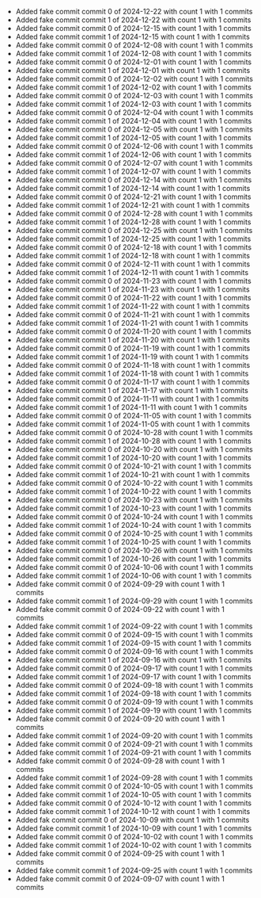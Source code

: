 - Added fake commit commit 0 of 2024-12-22 with count 1 with 1 commits
- Added fake commit commit 1 of 2024-12-22 with count 1 with 1 commits
- Added fake commit commit 0 of 2024-12-15 with count 1 with 1 commits
- Added fake commit commit 1 of 2024-12-15 with count 1 with 1 commits
- Added fake commit commit 0 of 2024-12-08 with count 1 with 1 commits
- Added fake commit commit 1 of 2024-12-08 with count 1 with 1 commits
- Added fake commit commit 0 of 2024-12-01 with count 1 with 1 commits
- Added fake commit commit 1 of 2024-12-01 with count 1 with 1 commits
- Added fake commit commit 0 of 2024-12-02 with count 1 with 1 commits
- Added fake commit commit 1 of 2024-12-02 with count 1 with 1 commits
- Added fake commit commit 0 of 2024-12-03 with count 1 with 1 commits
- Added fake commit commit 1 of 2024-12-03 with count 1 with 1 commits
- Added fake commit commit 0 of 2024-12-04 with count 1 with 1 commits
- Added fake commit commit 1 of 2024-12-04 with count 1 with 1 commits
- Added fake commit commit 0 of 2024-12-05 with count 1 with 1 commits
- Added fake commit commit 1 of 2024-12-05 with count 1 with 1 commits
- Added fake commit commit 0 of 2024-12-06 with count 1 with 1 commits
- Added fake commit commit 1 of 2024-12-06 with count 1 with 1 commits
- Added fake commit commit 0 of 2024-12-07 with count 1 with 1 commits
- Added fake commit commit 1 of 2024-12-07 with count 1 with 1 commits
- Added fake commit commit 0 of 2024-12-14 with count 1 with 1 commits
- Added fake commit commit 1 of 2024-12-14 with count 1 with 1 commits
- Added fake commit commit 0 of 2024-12-21 with count 1 with 1 commits
- Added fake commit commit 1 of 2024-12-21 with count 1 with 1 commits
- Added fake commit commit 0 of 2024-12-28 with count 1 with 1 commits
- Added fake commit commit 1 of 2024-12-28 with count 1 with 1 commits
- Added fake commit commit 0 of 2024-12-25 with count 1 with 1 commits
- Added fake commit commit 1 of 2024-12-25 with count 1 with 1 commits
- Added fake commit commit 0 of 2024-12-18 with count 1 with 1 commits
- Added fake commit commit 1 of 2024-12-18 with count 1 with 1 commits
- Added fake commit commit 0 of 2024-12-11 with count 1 with 1 commits
- Added fake commit commit 1 of 2024-12-11 with count 1 with 1 commits
- Added fake commit commit 0 of 2024-11-23 with count 1 with 1 commits
- Added fake commit commit 1 of 2024-11-23 with count 1 with 1 commits
- Added fake commit commit 0 of 2024-11-22 with count 1 with 1 commits
- Added fake commit commit 1 of 2024-11-22 with count 1 with 1 commits
- Added fake commit commit 0 of 2024-11-21 with count 1 with 1 commits
- Added fake commit commit 1 of 2024-11-21 with count 1 with 1 commits
- Added fake commit commit 0 of 2024-11-20 with count 1 with 1 commits
- Added fake commit commit 1 of 2024-11-20 with count 1 with 1 commits
- Added fake commit commit 0 of 2024-11-19 with count 1 with 1 commits
- Added fake commit commit 1 of 2024-11-19 with count 1 with 1 commits
- Added fake commit commit 0 of 2024-11-18 with count 1 with 1 commits
- Added fake commit commit 1 of 2024-11-18 with count 1 with 1 commits
- Added fake commit commit 0 of 2024-11-17 with count 1 with 1 commits
- Added fake commit commit 1 of 2024-11-17 with count 1 with 1 commits
- Added fake commit commit 0 of 2024-11-11 with count 1 with 1 commits
- Added fake commit commit 1 of 2024-11-11 with count 1 with 1 commits
- Added fake commit commit 0 of 2024-11-05 with count 1 with 1 commits
- Added fake commit commit 1 of 2024-11-05 with count 1 with 1 commits
- Added fake commit commit 0 of 2024-10-28 with count 1 with 1 commits
- Added fake commit commit 1 of 2024-10-28 with count 1 with 1 commits
- Added fake commit commit 0 of 2024-10-20 with count 1 with 1 commits
- Added fake commit commit 1 of 2024-10-20 with count 1 with 1 commits
- Added fake commit commit 0 of 2024-10-21 with count 1 with 1 commits
- Added fake commit commit 1 of 2024-10-21 with count 1 with 1 commits
- Added fake commit commit 0 of 2024-10-22 with count 1 with 1 commits
- Added fake commit commit 1 of 2024-10-22 with count 1 with 1 commits
- Added fake commit commit 0 of 2024-10-23 with count 1 with 1 commits
- Added fake commit commit 1 of 2024-10-23 with count 1 with 1 commits
- Added fake commit commit 0 of 2024-10-24 with count 1 with 1 commits
- Added fake commit commit 1 of 2024-10-24 with count 1 with 1 commits
- Added fake commit commit 0 of 2024-10-25 with count 1 with 1 commits
- Added fake commit commit 1 of 2024-10-25 with count 1 with 1 commits
- Added fake commit commit 0 of 2024-10-26 with count 1 with 1 commits
- Added fake commit commit 1 of 2024-10-26 with count 1 with 1 commits
- Added fake commit commit 0 of 2024-10-06 with count 1 with 1 commits
- Added fake commit commit 1 of 2024-10-06 with count 1 with 1 commits
- Added fake commit commit 0 of 2024-09-29 with count 1 with 1 commits
- Added fake commit commit 1 of 2024-09-29 with count 1 with 1 commits
- Added fake commit commit 0 of 2024-09-22 with count 1 with 1 commits
- Added fake commit commit 1 of 2024-09-22 with count 1 with 1 commits
- Added fake commit commit 0 of 2024-09-15 with count 1 with 1 commits
- Added fake commit commit 1 of 2024-09-15 with count 1 with 1 commits
- Added fake commit commit 0 of 2024-09-16 with count 1 with 1 commits
- Added fake commit commit 1 of 2024-09-16 with count 1 with 1 commits
- Added fake commit commit 0 of 2024-09-17 with count 1 with 1 commits
- Added fake commit commit 1 of 2024-09-17 with count 1 with 1 commits
- Added fake commit commit 0 of 2024-09-18 with count 1 with 1 commits
- Added fake commit commit 1 of 2024-09-18 with count 1 with 1 commits
- Added fake commit commit 0 of 2024-09-19 with count 1 with 1 commits
- Added fake commit commit 1 of 2024-09-19 with count 1 with 1 commits
- Added fake commit commit 0 of 2024-09-20 with count 1 with 1 commits
- Added fake commit commit 1 of 2024-09-20 with count 1 with 1 commits
- Added fake commit commit 0 of 2024-09-21 with count 1 with 1 commits
- Added fake commit commit 1 of 2024-09-21 with count 1 with 1 commits
- Added fake commit commit 0 of 2024-09-28 with count 1 with 1 commits
- Added fake commit commit 1 of 2024-09-28 with count 1 with 1 commits
- Added fake commit commit 0 of 2024-10-05 with count 1 with 1 commits
- Added fake commit commit 1 of 2024-10-05 with count 1 with 1 commits
- Added fake commit commit 0 of 2024-10-12 with count 1 with 1 commits
- Added fake commit commit 1 of 2024-10-12 with count 1 with 1 commits
- Added fak commit commit 0 of 2024-10-09 with count 1 with 1 commits
- Added fake commit commit 1 of 2024-10-09 with count 1 with 1 commits
- Added fake commit commit 0 of 2024-10-02 with count 1 with 1 commits
- Added fake commit commit 1 of 2024-10-02 with count 1 with 1 commits
- Added fake commit commit 0 of 2024-09-25 with count 1 with 1 commits
- Added fake commit commit 1 of 2024-09-25 with count 1 with 1 commits
- Added fake commit commit 0 of 2024-09-07 with count 1 with 1 commits
